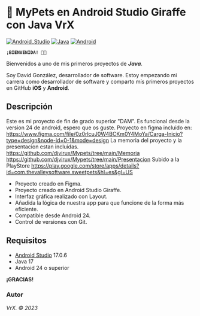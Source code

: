 # 🔢 MyPets en Android Studio Giraffe con Java VrX
[![Android_Studio](https://img.shields.io/badge/Android_Studio-17.0.6-blue.svg?longCache=true&style=popout-square)]()
[![Java](https://img.shields.io/badge/Java-17.0-orange.svg?longCache=true&style=popout-square)]()
[![Android](https://img.shields.io/badge/Android-24_to_33-lightgray.svg?longCache=true&style=popout-square)]()

**`¡BIENVENIDA! 👋🏼`**

Bienvenidos a uno de mis primeros proyectos de ***Java***. 

Soy David González, desarrollador de software. Estoy empezando mi carrera como desarrollador de software y comparto mís primeros proyectos en GitHub  **iOS** y **Android**.

## Descripción

Este es mi proyecto de fin de grado superior "DAM". Es funcional desde la version 24 de android, espero que os guste.
Proyecto en figma incluido en:
https://www.figma.com/file/0z0rlcuJ0W4BCKm0Y4MoYa/Carga-Inicio?type=design&node-id=0-1&mode=design
La memoria del proyecto y la presentacion estan incluidas.
https://github.com/djvirux/Mypets/tree/main/Memoria
https://github.com/djvirux/Mypets/tree/main/Presentacion
Subido a la PlayStore
https://play.google.com/store/apps/details?id=com.thevalleysoftware.sweetpets&hl=es&gl=US


* Proyecto creado en Figma.
* Proyecto creado en Android Studio Giraffe.
* Interfaz gráfica realizado con Layout.
* Añadida la lógica de nuestra app para que funcione de la forma más eficiente.
* Compatible desde Android 24.
* Control de versiones con Git.


## Requisitos
* [Android Studio](https://developer.android.com/studio) 17.0.6
* Java 17
* Android 24 o superior

**¡GRACIAS!**



### Autor
*VrX. © 2023*

